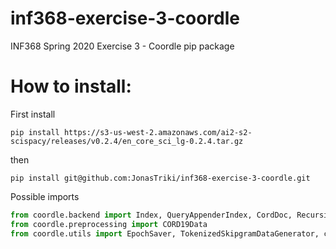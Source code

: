 # inf368-exercise-3-coordle
INF368 Spring 2020 Exercise 3 - Coordle pip package

# How to install:
First install

```
pip install https://s3-us-west-2.amazonaws.com/ai2-s2-scispacy/releases/v0.2.4/en_core_sci_lg-0.2.4.tar.gz
```

then 
```
pip install git@github.com:JonasTriki/inf368-exercise-3-coordle.git
```

Possible imports
```python
from coordle.backend import Index, QueryAppenderIndex, CordDoc, RecursiveDescentParser
from coordle.preprocessing import CORD19Data
from coordle.utils import EpochSaver, TokenizedSkipgramDataGenerator, clean_text, fix_authors, tokenize_sets
```